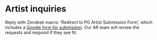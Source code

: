 # Artist inquiries
Reply with Zendesk macro: ‘Redirect to PG Artist Submission Form’, which includes a [Google form for submission](https://forms.gle/Fk9FZ9zjzS9fw4xb9). Our AR team will review the requests and respond if they see fit.